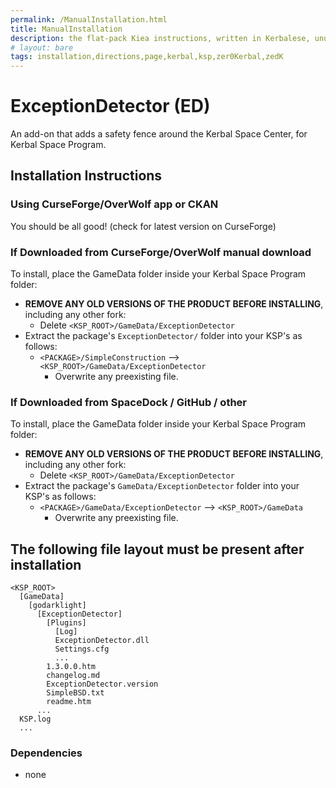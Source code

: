 ```yaml
---
permalink: /ManualInstallation.html
title: ManualInstallation
description: the flat-pack Kiea instructions, written in Kerbalese, unusally present
# layout: bare
tags: installation,directions,page,kerbal,ksp,zer0Kerbal,zedK
---
```


<!-- ManualInstallation.md v1.1.1.0
ExceptionDetector (ED)
created: 01 Apr 2019
updated: 01 Apr 2022 -->

<!-- based upon work by Lisias -->

# ExceptionDetector (ED)

An add-on that adds a safety fence around the Kerbal Space Center, for Kerbal Space Program.

## Installation Instructions

### Using CurseForge/OverWolf app or CKAN

You should be all good! (check for latest version on CurseForge)

### If Downloaded from CurseForge/OverWolf manual download

To install, place the GameData folder inside your Kerbal Space Program folder:

* **REMOVE ANY OLD VERSIONS OF THE PRODUCT BEFORE INSTALLING**, including any other fork:
  * Delete `<KSP_ROOT>/GameData/ExceptionDetector`
* Extract the package's `ExceptionDetector/` folder into your KSP's as follows:
  * `<PACKAGE>/SimpleConstruction` --> `<KSP_ROOT>/GameData/ExceptionDetector`
    * Overwrite any preexisting file.

### If Downloaded from SpaceDock / GitHub / other

To install, place the GameData folder inside your Kerbal Space Program folder:

* **REMOVE ANY OLD VERSIONS OF THE PRODUCT BEFORE INSTALLING**, including any other fork:
  * Delete `<KSP_ROOT>/GameData/ExceptionDetector`
* Extract the package's `GameData/ExceptionDetector` folder into your KSP's as follows:
  * `<PACKAGE>/GameData/ExceptionDetector` --> `<KSP_ROOT>/GameData`
    * Overwrite any preexisting file.

## The following file layout must be present after installation

```
<KSP_ROOT>
  [GameData]
    [godarklight]
      [ExceptionDetector]
        [Plugins]
          [Log]
          ExceptionDetector.dll
          Settings.cfg
          ...
        1.3.0.0.htm
        changelog.md
        ExceptionDetector.version
        SimpleBSD.txt
        readme.htm
      ...
  KSP.log
  ...
```

### Dependencies

* none
